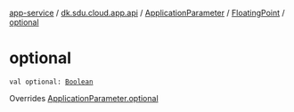 [app-service](../../../index.md) / [dk.sdu.cloud.app.api](../../index.md) / [ApplicationParameter](../index.md) / [FloatingPoint](index.md) / [optional](./optional.md)

# optional

`val optional: `[`Boolean`](https://kotlinlang.org/api/latest/jvm/stdlib/kotlin/-boolean/index.html)

Overrides [ApplicationParameter.optional](../optional.md)

